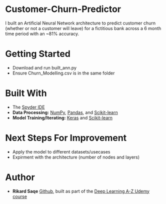 # Customer-Churn-Predictor

I built an Artificial Neural Network architecture to predict customer churn (whether or not a customer will leave) for 
a fictitious bank across a 6 month time period with an ~81% accuracy.

# Getting Started

- Download and run built_ann.py 
- Ensure Churn_Modelling.csv is in the same folder

# Built With

- The [Spyder IDE](https://www.spyder-ide.org/)
- **Data Processing:** [NumPy](https://numpy.org/), [Pandas](https://pandas.pydata.org/), and [Scikit-learn](https://scikit-learn.org/stable/index.html) 
- **Model Training/Iterating:** [Keras](https://keras.io/) and [Scikit-learn](https://scikit-learn.org/stable/index.html)

# Next Steps For Improvement
- Apply the model to different datasets/usecases 
- Expirment with the architecture (number of nodes and layers)

# Author
- **Rikard Saqe** [Github](https://github.com/rikardsaqe/), built as part of the [Deep Learning A-Z Udemy course](https://www.udemy.com/course/deeplearning/)
